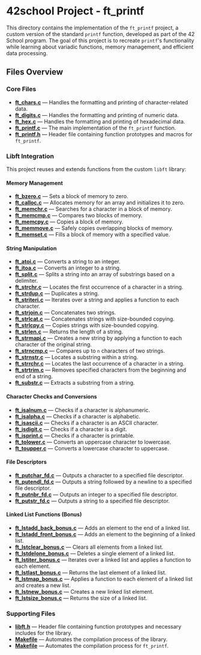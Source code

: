 # 42school Project - ft_printf

This directory contains the implementation of the `ft_printf` project, a custom version of the standard `printf` function, developed as part of the 42 School program. The goal of this project is to recreate `printf`'s functionality while learning about variadic functions, memory management, and efficient data processing.

## Files Overview

### Core Files
- **[ft_chars.c](./ft_chars.c)** — Handles the formatting and printing of character-related data.
- **[ft_digits.c](./ft_digits.c)** — Handles the formatting and printing of numeric data.
- **[ft_hex.c](./ft_hex.c)** — Handles the formatting and printing of hexadecimal data.
- **[ft_printf.c](./ft_printf.c)** — The main implementation of the `ft_printf` function.
- **[ft_printf.h](./ft_printf.h)** — Header file containing function prototypes and macros for `ft_printf`.

### Libft Integration
This project reuses and extends functions from the custom `libft` library:

#### Memory Management
- **[ft_bzero.c](./libft/ft_bzero.c)** — Sets a block of memory to zero.
- **[ft_calloc.c](./libft/ft_calloc.c)** — Allocates memory for an array and initializes it to zero.
- **[ft_memchr.c](./libft/ft_memchr.c)** — Searches for a character in a block of memory.
- **[ft_memcmp.c](./libft/ft_memcmp.c)** — Compares two blocks of memory.
- **[ft_memcpy.c](./libft/ft_memcpy.c)** — Copies a block of memory.
- **[ft_memmove.c](./libft/ft_memmove.c)** — Safely copies overlapping blocks of memory.
- **[ft_memset.c](./libft/ft_memset.c)** — Fills a block of memory with a specified value.

#### String Manipulation
- **[ft_atoi.c](./libft/ft_atoi.c)** — Converts a string to an integer.
- **[ft_itoa.c](./libft/ft_itoa.c)** — Converts an integer to a string.
- **[ft_split.c](./libft/ft_split.c)** — Splits a string into an array of substrings based on a delimiter.
- **[ft_strchr.c](./libft/ft_strchr.c)** — Locates the first occurrence of a character in a string.
- **[ft_strdup.c](./libft/ft_strdup.c)** — Duplicates a string.
- **[ft_striteri.c](./libft/ft_striteri.c)** — Iterates over a string and applies a function to each character.
- **[ft_strjoin.c](./libft/ft_strjoin.c)** — Concatenates two strings.
- **[ft_strlcat.c](./libft/ft_strlcat.c)** — Concatenates strings with size-bounded copying.
- **[ft_strlcpy.c](./libft/ft_strlcpy.c)** — Copies strings with size-bounded copying.
- **[ft_strlen.c](./libft/ft_strlen.c)** — Returns the length of a string.
- **[ft_strmapi.c](./libft/ft_strmapi.c)** — Creates a new string by applying a function to each character of the original string.
- **[ft_strncmp.c](./libft/ft_strncmp.c)** — Compares up to `n` characters of two strings.
- **[ft_strnstr.c](./libft/ft_strnstr.c)** — Locates a substring within a string.
- **[ft_strrchr.c](./libft/ft_strrchr.c)** — Locates the last occurrence of a character in a string.
- **[ft_strtrim.c](./libft/ft_strtrim.c)** — Removes specified characters from the beginning and end of a string.
- **[ft_substr.c](./libft/ft_substr.c)** — Extracts a substring from a string.

#### Character Checks and Conversions
- **[ft_isalnum.c](./libft/ft_isalnum.c)** — Checks if a character is alphanumeric.
- **[ft_isalpha.c](./libft/ft_isalpha.c)** — Checks if a character is alphabetic.
- **[ft_isascii.c](./libft/ft_isascii.c)** — Checks if a character is an ASCII character.
- **[ft_isdigit.c](./libft/ft_isdigit.c)** — Checks if a character is a digit.
- **[ft_isprint.c](./libft/ft_isprint.c)** — Checks if a character is printable.
- **[ft_tolower.c](./libft/ft_tolower.c)** — Converts an uppercase character to lowercase.
- **[ft_toupper.c](./libft/ft_toupper.c)** — Converts a lowercase character to uppercase.

#### File Descriptors
- **[ft_putchar_fd.c](./libft/ft_putchar_fd.c)** — Outputs a character to a specified file descriptor.
- **[ft_putendl_fd.c](./libft/ft_putendl_fd.c)** — Outputs a string followed by a newline to a specified file descriptor.
- **[ft_putnbr_fd.c](./libft/ft_putnbr_fd.c)** — Outputs an integer to a specified file descriptor.
- **[ft_putstr_fd.c](./libft/ft_putstr_fd.c)** — Outputs a string to a specified file descriptor.

#### Linked List Functions (Bonus)
- **[ft_lstadd_back_bonus.c](./libft/ft_lstadd_back_bonus.c)** — Adds an element to the end of a linked list.
- **[ft_lstadd_front_bonus.c](./libft/ft_lstadd_front_bonus.c)** — Adds an element to the beginning of a linked list.
- **[ft_lstclear_bonus.c](./libft/ft_lstclear_bonus.c)** — Clears all elements from a linked list.
- **[ft_lstdelone_bonus.c](./libft/ft_lstdelone_bonus.c)** — Deletes a single element of a linked list.
- **[ft_lstiter_bonus.c](./libft/ft_lstiter_bonus.c)** — Iterates over a linked list and applies a function to each element.
- **[ft_lstlast_bonus.c](./libft/ft_lstlast_bonus.c)** — Returns the last element of a linked list.
- **[ft_lstmap_bonus.c](./libft/ft_lstmap_bonus.c)** — Applies a function to each element of a linked list and creates a new list.
- **[ft_lstnew_bonus.c](./libft/ft_lstnew_bonus.c)** — Creates a new linked list element.
- **[ft_lstsize_bonus.c](./libft/ft_lstsize_bonus.c)** — Returns the size of a linked list.

### Supporting Files
- **[libft.h](./libft/libft.h)** — Header file containing function prototypes and necessary includes for the library.
- **[Makefile](./libft/Makefile)** — Automates the compilation process of the library.
- **[Makefile](./Makefile)** — Automates the compilation process for `ft_printf`.
